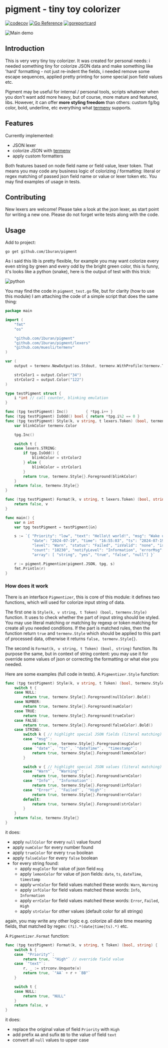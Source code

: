 # pigment - tiny toy colorizer

[![codecov](https://codecov.io/gh/1buran/pigment/graph/badge.svg?token=3F7HTBT028)](https://codecov.io/gh/1buran/pigment)
[![Go Reference](https://pkg.go.dev/badge/github.com/1buran/pigment.svg)](https://pkg.go.dev/github.com/1buran/pigment)
[![goreportcard](https://goreportcard.com/badge/github.com/1buran/pigment)](https://goreportcard.com/report/github.com/1buran/pigment)

![Main demo](https://i.imgur.com/ojdMg7W.png)

## Introduction

This is very very tiny toy colorizer. It was created for personal needs: i needed something tiny
for colorize JSON data and make something like 'hard' formatting - not just re-indent
the fields, i needed remove some escape sequences, applied pretty printing
for some special json field values etc.

Pigment may be useful for internal / personal tools, scripts whatever when you don't want
add more heavy, but of course, more mature and featured, libs. However, it can offer
**more styling freedom** than others: custom fg/bg color, bold, underline, etc everything what
[termenv](https://github.com/muesli/termenv) supports.

## Features

Currently implemented:

- JSON lexer
- colorize JSON with [termenv](https://github.com/muesli/termenv)
- apply custom formatters

Both features based on node field name or field value, lexer token. That means you may code
any business logic of colorizing / formatting: literal or regex matching of passed json
field name or value or lexer token etc. You may find examples of usage in tests.

## Contributing

New lexers are welcome! Please take a look at the json lexer, as start point for writing
a new one. Please do not forget write tests along with the code.

## Usage

Add to project:

```
go get github.com/1buran/pigment
```

As i said this lib is pretty flexible, for example you may want colorize every even string
by green and every odd by the bright green color, this is funny,
it's looks like a python (snake), here is the output of test with this trick:

![python](https://i.imgur.com/8s7QMyd.png)

You may find the code in `pigment_test.go` file, but for clarity (how to use this module)
I am attaching the code of a simple script that does the same thing:

```go
package main

import (
	"fmt"
	"os"

	"github.com/1buran/pigment"
	"github.com/1buran/pigment/lexers"
	"github.com/muesli/termenv"
)

var (
	output = termenv.NewOutput(os.Stdout, termenv.WithProfile(termenv.TrueColor))

	strColor1 = output.Color("34")
	strColor2 = output.Color("122")
)

type testPigment struct {
	i *int // call counter, blinking emulation
}

func (tpg testPigment) Inc()        { *tpg.i++ }
func (tpg testPigment) IsOdd() bool { return *tpg.i%2 == 0 }
func (tpg testPigment) Style(k, v string, t lexers.Token) (bool, termenv.Style) {
	var blinkColor termenv.Color

	tpg.Inc()

	switch t {
	case lexers.STRING:
		if tpg.IsOdd() {
			blinkColor = strColor2
		} else {
			blinkColor = strColor1
		}
		return true, termenv.Style{}.Foreground(blinkColor)
	}
	return false, termenv.Style{}
}

func (tpg testPigment) Format(k, v string, t lexers.Token) (bool, string) {
	return false, v
}

func main() {
	var n int
	var tpg testPigment = testPigment{&n}

	s := `{ "Priority": "low", "text": "Hello\t world!", "msg": "Wake up, Neo...",
            "date": "2024-07-19", "time": "16:55:03", "ts": "2024-07-19T16:11:00+00:00",
            "level": "Warn", "status": "Failed", "isValid": "none", "isAlert": "red",
            "count": "10230", "notifyLevel": "Information", "errorMsg": "user not found",
            "array": [ "string", "yes", "true", "false", "null"] }`

	r := pigment.Pigmentize(pigment.JSON, tpg, s)
	fmt.Println(r)
}
```

### How does it work

There is an interface `Pigmentizer`, this is core of this module: it defines two functions,
which will used for colorize input string of data.

The first one is `Style(k, v string, t Token) (bool, termenv.Style)` function. It uses
to check whether the part of input string should be styled. You may use literal matching
or matching by regexp or token matching for create all you needed conditions. If the part
is matched rules, then the function return `true` and `termenv.Style` which should be applied
to this part of processed data, otherwise it returns `false, termenv.Style{}`.

The second is `Format(k, v string, t Token) (bool, string)` function. Its purpose the same,
but in context of string content: you may use it for override some values of json or
correcting the formatting or what else you needed.

Here are some examples (full code in tests). A `Pigmentizer.Style` function:

```go
func (tpg testPigment) Style(k, v string, t Token) (bool, termenv.Style) {
	switch t {
	case NULL:
		return true, termenv.Style{}.Foreground(nullColor).Bold()
	case NUMBER:
		return true, termenv.Style{}.Foreground(numColor)
	case TRUE:
		return true, termenv.Style{}.Foreground(trueColor)
	case FALSE:
		return true, termenv.Style{}.Foreground(falseColor).Bold()
	case STRING:
		switch k { // highlight special JSON fields (literal matching)
		case `"msg"`:
			return true, termenv.Style{}.Foreground(msgColor)
		case `"date"`, `"ts"`, `"dateTime"`, `"timestamp"`:
			return true, termenv.Style{}.Foreground(lemonColor)
		}

		switch v { // highlight special JSON values (literal matching)
		case `"Warn"`, `"Warning"`:
			return true, termenv.Style{}.Foreground(wrnColor)
		case `"Info"`, `"Information"`:
			return true, termenv.Style{}.Foreground(infColor)
		case `"Error"`, `"Failed"`, `"High"`:
			return true, termenv.Style{}.Foreground(errColor)
		default:
			return true, termenv.Style{}.Foreground(strColor)
		}
	}
	return false, termenv.Style{}
}

```

it does:

- apply `nullColor` for every `null` value found
- apply `numColor` for every number found
- apply `trueColor` for every `true` boolean
- apply `falseColor` for every `false` boolean
- for every string found:
  - apply `msgColor` for value of json field `msg`
  - apply `lemonColor` for value of json fields: `date`, `ts`, `dateTime`, `timestamp`
  - apply `wrnColor` for field values matched these words: `Warn`, `Warning`
  - apply `infColor` for field values matched these words: `Info`, `Information`
  - apply `errColor` for field values matched these words: `Error`, `Failed`, `High`
  - apply `strColor` for other values (default color for all strings)

again, you may write any other logic e.g. colorize all date time meaning fields,
that matched by regex: `(?i).*(date|time|ts).*)` etc.

A `Pigmentizer.Format` function:

```go
func (tpg testPigment) Format(k, v string, t Token) (bool, string) {
	switch k {
	case `"Priority"`:
		return true, `"High"` // override field value
	case `"text"`:
		r, _ := strconv.Unquote(v)
		return true, `"AA` + r + `BB"`
	}

	switch t {
	case NULL:
		return true, "NULL"
	}
	return false, v
}
```

it does:

- replace the original value of field `Priority` with `High`
- add prefix `AA` and sufix `BB` to the value of field `text`
- convert all `null` values to upper case
